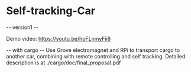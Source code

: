 # Self-tracking-Car

--	version1	--

Demo video: https://youtu.be/hoFLnmyFii8


--	with cargo 	--
Use Grove electromagnet and RPi to transport cargo to another car, combining with remote controlling and self tracking.
Detailed description is at ./cargo/doc/final_proposal.pdf
